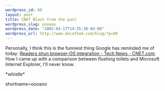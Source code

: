 ```yaml
--- 
wordpress_id: 80
layout: post
title: CNET Blast from the past
wordpress_slug: oooaoo
wordpress_date: "2002-04-17T14:35:38-04:00"
wordpress_url: http://www.decafbad.com/blog/?p=80
---
```

<p>Personally, I think this is the funniest thing Google has reminded me of today: <a href="http://www.news.com/News/Item/0,4,14901,00.html">Readers shun browser-OS integration - Tech News - CNET.com</a>.  How I came up with a comparison between flushing toilets and Microsoft Internet Explorer, I'll never know.</p>
<p>*whistle*</p>
<!--more-->
shortname=oooaoo
